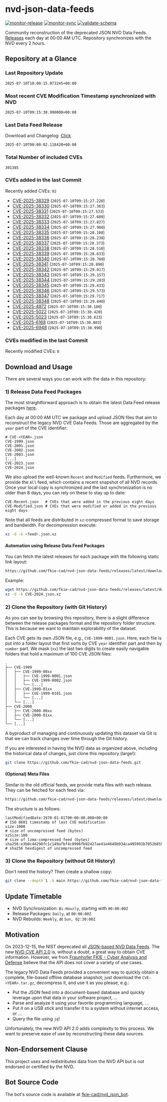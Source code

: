 # nvd-json-data-feeds

[![monitor-release](https://github.com/fkie-cad/nvd-json-data-feeds/actions/workflows/monitor_release.yml/badge.svg)](https://github.com/fkie-cad/nvd-json-data-feeds/actions/workflows/monitor_release.yml)
[![monitor-sync](https://github.com/fkie-cad/nvd-json-data-feeds/actions/workflows/monitor_sync.yml/badge.svg)](https://github.com/fkie-cad/nvd-json-data-feeds/actions/workflows/monitor_sync.yml)
[![validate-schema](https://github.com/fkie-cad/nvd-json-data-feeds/actions/workflows/validate_schema.yml/badge.svg)](https://github.com/fkie-cad/nvd-json-data-feeds/actions/workflows/validate_schema.yml)

Community reconstruction of the deprecated JSON NVD Data Feeds.
[Releases](https://github.com/fkie-cad/nvd-json-data-feeds/releases/latest) each day at 00:00 AM UTC.
Repository synchronizes with the NVD every 2 hours.

## Repository at a Glance

### Last Repository Update

```plain
2025-07-10T10:00:15.073245+00:00
```

### Most recent CVE Modification Timestamp synchronized with NVD

```plain
2025-07-10T09:15:30.990000+00:00
```

### Last Data Feed Release

Download and Changelog: [Click](https://github.com/fkie-cad/nvd-json-data-feeds/releases/latest)

```plain
2025-07-10T00:00:02.118420+00:00
```

### Total Number of included CVEs

```plain
301385
```

### CVEs added in the last Commit

Recently added CVEs: `92`

- [CVE-2025-38329](CVE-2025/CVE-2025-383xx/CVE-2025-38329.json) (`2025-07-10T09:15:27.220`)
- [CVE-2025-38330](CVE-2025/CVE-2025-383xx/CVE-2025-38330.json) (`2025-07-10T09:15:27.363`)
- [CVE-2025-38331](CVE-2025/CVE-2025-383xx/CVE-2025-38331.json) (`2025-07-10T09:15:27.533`)
- [CVE-2025-38332](CVE-2025/CVE-2025-383xx/CVE-2025-38332.json) (`2025-07-10T09:15:27.680`)
- [CVE-2025-38333](CVE-2025/CVE-2025-383xx/CVE-2025-38333.json) (`2025-07-10T09:15:27.827`)
- [CVE-2025-38334](CVE-2025/CVE-2025-383xx/CVE-2025-38334.json) (`2025-07-10T09:15:27.960`)
- [CVE-2025-38335](CVE-2025/CVE-2025-383xx/CVE-2025-38335.json) (`2025-07-10T09:15:28.100`)
- [CVE-2025-38336](CVE-2025/CVE-2025-383xx/CVE-2025-38336.json) (`2025-07-10T09:15:28.230`)
- [CVE-2025-38337](CVE-2025/CVE-2025-383xx/CVE-2025-38337.json) (`2025-07-10T09:15:28.373`)
- [CVE-2025-38338](CVE-2025/CVE-2025-383xx/CVE-2025-38338.json) (`2025-07-10T09:15:28.510`)
- [CVE-2025-38339](CVE-2025/CVE-2025-383xx/CVE-2025-38339.json) (`2025-07-10T09:15:28.633`)
- [CVE-2025-38340](CVE-2025/CVE-2025-383xx/CVE-2025-38340.json) (`2025-07-10T09:15:28.760`)
- [CVE-2025-38341](CVE-2025/CVE-2025-383xx/CVE-2025-38341.json) (`2025-07-10T09:15:28.890`)
- [CVE-2025-38342](CVE-2025/CVE-2025-383xx/CVE-2025-38342.json) (`2025-07-10T09:15:29.017`)
- [CVE-2025-38343](CVE-2025/CVE-2025-383xx/CVE-2025-38343.json) (`2025-07-10T09:15:29.157`)
- [CVE-2025-38344](CVE-2025/CVE-2025-383xx/CVE-2025-38344.json) (`2025-07-10T09:15:29.283`)
- [CVE-2025-38345](CVE-2025/CVE-2025-383xx/CVE-2025-38345.json) (`2025-07-10T09:15:29.433`)
- [CVE-2025-38346](CVE-2025/CVE-2025-383xx/CVE-2025-38346.json) (`2025-07-10T09:15:29.573`)
- [CVE-2025-38347](CVE-2025/CVE-2025-383xx/CVE-2025-38347.json) (`2025-07-10T09:15:29.717`)
- [CVE-2025-38348](CVE-2025/CVE-2025-383xx/CVE-2025-38348.json) (`2025-07-10T09:15:29.840`)
- [CVE-2025-4972](CVE-2025/CVE-2025-49xx/CVE-2025-4972.json) (`2025-07-10T09:15:30.180`)
- [CVE-2025-5022](CVE-2025/CVE-2025-50xx/CVE-2025-5022.json) (`2025-07-10T09:15:30.420`)
- [CVE-2025-5023](CVE-2025/CVE-2025-50xx/CVE-2025-5023.json) (`2025-07-10T09:15:30.623`)
- [CVE-2025-6168](CVE-2025/CVE-2025-61xx/CVE-2025-6168.json) (`2025-07-10T09:15:30.803`)
- [CVE-2025-6948](CVE-2025/CVE-2025-69xx/CVE-2025-6948.json) (`2025-07-10T09:15:30.990`)


### CVEs modified in the last Commit

Recently modified CVEs: `0`



## Download and Usage

There are several ways you can work with the data in this repository:

### 1) Release Data Feed Packages

The most straightforward approach is to obtain the latest Data Feed release packages [here](https://github.com/fkie-cad/nvd-json-data-feeds/releases/latest).

Each day at 00:00 AM UTC we package and upload JSON files that aim to reconstruct the legacy NVD CVE Data Feeds.
Those are aggregated by the `year` part of the CVE identifier:

```
# CVE-<YEAR>.json
CVE-1999.json
CVE-2001.json
CVE-2002.json
CVE-2003.json
[...]
CVE-2023.json
CVE-2024.json
```

We also upload the well-known `Recent` and `Modified` feeds.
Furthermore, we provide the `All` feed, which contains a recent snapshot of all NVD records.
Once your local copy is synchronized and the last synchronization is no older than 8 days, you can rely on these to stay up to date:

```plain
CVE-Recent.json   # CVEs that were added in the previous eight days
CVE-Modified.json # CVEs that were modified or added in the previous eight days
```

Note that all feeds are distributed in `xz`-compressed format to save storage and bandwidth.
For decompression execute:

```sh
xz -d -k <feed>.json.xz
```

#### Automation using Release Data Feed Packages

You can fetch the latest releases for each package with the following static link layout:

```sh
https://github.com/fkie-cad/nvd-json-data-feeds/releases/latest/download/CVE-<YEAR>.json.xz
```

Example:

```sh
wget https://github.com/fkie-cad/nvd-json-data-feeds/releases/latest/download/CVE-2024.json.xz
xz -d -k CVE-2024.json.xz
```

### 2) Clone the Repository (with Git History)

As you can see by browsing this repository, there is a slight difference between the release packages format and the repository folder structure.
This is because we want to maintain explorability of the dataset.

Each CVE gets its own JSON file, e.g., `CVE-1999-0001.json`.
Here, each file is put into a folder layout that first sorts by CVE `year` identifier part and then by `number` part.
We mask (`xx`) the last two digits to create easily navigable folders that hold a maximum of 100 CVE JSON files:

```plain
.
├── CVE-1999
│   ├── CVE-1999-00xx
│   │   ├── CVE-1999-0001.json
│   │   ├── CVE-1999-0002.json
│   │   └── [...]
│   ├── CVE-1999-01xx
│   │   ├── CVE-1999-0101.json
│   │   └── [...]
│   └── [...]
├── CVE-2000
│   ├── CVE-2000-00xx
│   ├── CVE-2000-01xx
│   └── [...]
└── [...]
```

A byproduct of managing and continuously updating this dataset via Git is that we can track changes over time through the Git history.

If you are interested in having the NVD data as organized above, including the historical data of changes, just clone this repository (large!):

```sh
git clone https://github.com/fkie-cad/nvd-json-data-feeds.git
```

#### (Optional) Meta Files

Similar to the old official feeds, we provide meta files with each release. They can be fetched for each feed via:

```sh
https://github.com/fkie-cad/nvd-json-data-feeds/releases/latest/download/CVE-<YEAR>.meta
```

The structure is as follows:

```plain
lastModifiedDate:1970-01-01T00:00:00.000+00:00                          # ISO 8601 timestamp of last CVE modification
size:1000                                                               # size of uncompressed feed (bytes)
xzSize:100                                                              # size of lzma-compressed feed (bytes)
sha256:e3b0c44298fc1c149afbf4c8996fb92427ae41e4649b934ca495991b7852b855 # sha256 hexdigest of uncompressed feed
```

### 3) Clone the Repository (without Git History)

Don't need the history? Then create a shallow copy:

```sh
git clone --depth 1 -b main https://github.com/fkie-cad/nvd-json-data-feeds.git
```


## Update Timetable

* NVD Synchronization: `Bi-Hourly`, starting with `00:00:00Z`
* Release Packages: `Daily`, at `00:00:00Z`
* NVD Rebuilds: `Weekly`, at `Sun, 02:30:00Z`


## Motivation

On 2023-12-15, the NIST deprecated all [JSON-based NVD Data Feeds](https://nvd.nist.gov/vuln/data-feeds#divRetirementBanner-1).
The new [NVD CVE API 2.0](https://nvd.nist.gov/developers/vulnerabilities) is, without a doubt, a great way to obtain CVE information.
However, we from [Fraunhofer FKIE - Cyber Analysis and Defense](https://www.fkie.fraunhofer.de/en/departments/cad.html) believe that the API does not cover a variety of use cases.

The legacy NVD Data Feeds provided a convenient way to quickly obtain a complete, file-based offline database snapshot; just download the `CVE-<YEAR>.tar.gz`, decompress it, and use it as you please, e.g.:

- Put the JSON feed into a document-based database and quickly leverage upon that data in your software project, ...
- Parse and analyze it using your favorite programming language, ...
- Put it on a USB stick and transfer it to a system without internet access, or ...
- Query the file using `jq`!

Unfortunately, the new NVD API 2.0 adds complexity to this process.
We want to preserve ease of use by reconstructing these data sources.

## Non-Endorsement Clause

This project uses and redistributes data from the NVD API but is not endorsed or certified by the NVD.

## Bot Source Code

The bot's source code is available at [fkie-cad/nvd\_json\_bot](https://github.com/fkie-cad/nvd_json_bot).